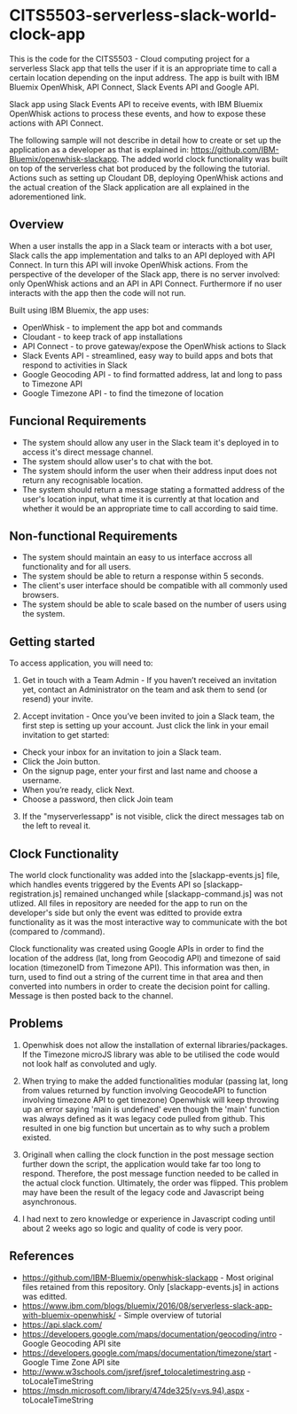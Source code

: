 # CITS5503-serverless-slack-world-clock-app

This is the code for the CITS5503 - Cloud computing project for a serverless Slack app that tells the user if it is an appropriate time to call a certain location depending on the input address. The app is built with IBM Bluemix OpenWhisk, API Connect, Slack Events API and Google API.

Slack app using Slack Events API to receive events, with IBM Bluemix OpenWhisk actions to process these events, and how to expose these actions with API Connect.

The following sample will not describe in detail how to create or set up the application as a developer as that is explained in: https://github.com/IBM-Bluemix/openwhisk-slackapp. The added world clock functionality was built on top of the serverless chat bot produced by the following the tutorial. Actions such as setting up Cloudant DB, deploying OpenWhisk actions and the actual creation of the Slack application are all explained in the adorementioned link.

## Overview

When a user installs the app in a Slack team or interacts with a bot user, Slack calls the app implementation and talks to an API deployed with API Connect. In turn this API will invoke OpenWhisk actions. From the perspective of the developer of the Slack app, there is no server involved: only OpenWhisk actions and an API in API Connect. Furthermore if no user interacts with the app then the code will not run.

Built using IBM Bluemix, the app uses:

 * OpenWhisk - to implement the app bot and commands
 * Cloudant - to keep track of app installations
 * API Connect - to prove gateway/expose the OpenWhisk actions to Slack
 * Slack Events API - streamlined, easy way to build apps and bots that respond to activities in Slack
 * Google Geocoding API - to find formatted address, lat and long to pass to Timezone API
 * Google Timezone API - to find the timezone of location


## Funcional Requirements
* The system should allow any user in the Slack team it's deployed in to access it's direct message channel.
* The system should allow user's to chat with the bot.
* The system should inform the user when their address input does not return any recognisable location.
* The system should return a message stating a formatted address of the user's location input, what time it is currently at that location and whether it would be an appropriate time to call according to said time.

## Non-functional Requirements

* The system should maintain an easy to us interface accross all functionality and for all users.
* The system should be able to return a response within 5 seconds.
* The client's user interface should be compatible with all commonly used browsers.
* The system should be able to scale based on the number of users using the system.


## Getting started

To access application, you will need to:

1. Get in touch with a Team Admin - If you haven’t received an invitation yet, contact an Administrator on the team and ask them to 
send (or resend) your invite.

2. Accept invitation - Once you’ve been invited to join a Slack team, the first step is setting up your account. Just click the link
 in your email invitation to get started:
 
 * Check your inbox for an invitation to join a Slack team.  
 * Click the Join button.
 * On the signup page, enter your first and last name and choose a username.
 * When you’re ready, click Next.
 * Choose a password, then click Join team

3. If the "myserverlessapp" is not visible, click the direct messages tab on the left to reveal it.

## Clock Functionality

The world clock functionality was added into the [slackapp-events.js] file, which handles events triggered by the Events API so [slackapp-registration.js] remained unchanged while [slackapp-command.js] was not utlized. All files in repository are needed for the app to run on the developer's side but only the event was editted to provide extra functionality as it was the most interactive way to communicate with the bot (compared to /command).

Clock functionality was created using Google APIs in order to find the location of the address (lat, long from Geocodig API) and 
timezone of said location (timezoneID from Timezone API). This information was then, in turn, used to find out a string of the
current time in that area and then converted into numbers in order to create the decision point for calling. Message is then posted back to the channel.

## Problems

1. Openwhisk does not allow the installation of external libraries/packages. If the Timezone microJS library was able to be utilised
the code would not look half as convoluted and ugly.

2. When trying to make the added functionalities modular (passing lat, long from values returned by function involving GeocodeAPI to function involving timezone API to get timezone) Openwhisk will keep throwing up an error saying 'main is undefined' even
though the 'main' function was always defined as it was legacy code pulled from github. This resulted in one big function but
uncertain as to why such a problem existed.

3. Originall when calling the clock function in the post message section further down the script, the application would take far too long to respond. Therefore, the post message function needed to be called in the actual clock function. Ultimately, the order was flipped. This problem may have been the result of the legacy code and Javascript being asynchronous.

4. I had next to zero knowledge or experience in Javascript coding until about 2 weeks ago so logic and quality of code is very
poor.

## References

* https://github.com/IBM-Bluemix/openwhisk-slackapp - Most original files retained from this repository. Only  [slackapp-events.js]
in actions was editted.
* https://www.ibm.com/blogs/bluemix/2016/08/serverless-slack-app-with-bluemix-openwhisk/ - Simple overview of tutorial
* https://api.slack.com/
* https://developers.google.com/maps/documentation/geocoding/intro - Google Geocoding API site
* https://developers.google.com/maps/documentation/timezone/start - Google Time Zone API site
* http://www.w3schools.com/jsref/jsref_tolocaletimestring.asp - toLocaleTimeString
* https://msdn.microsoft.com/library/474de325(v=vs.94).aspx - toLocaleTimeString



